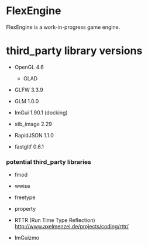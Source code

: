 # FlexEngine
FlexEngine is a work-in-progress game engine.

# third_party library versions
- OpenGL 4.6
  - GLAD
- GLFW 3.3.9
- GLM 1.0.0
- ImGui 1.90.1 (docking)
- stb_image 2.29
- RapidJSON 1.1.0

- fastgltf 0.6.1

### potential third_party libraries
- fmod
- wwise
- freetype
- property
- RTTR (Run Time Type Reflection) http://www.axelmenzel.de/projects/coding/rttr/

- ImGuizmo